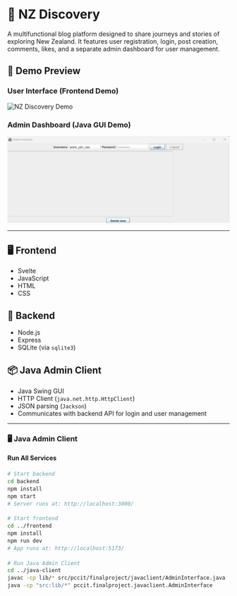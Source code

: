 # 🌿 NZ Discovery

A multifunctional blog platform designed to share journeys and stories of exploring New Zealand. It features user registration, login, post creation, comments, likes, and a separate admin dashboard for user management.

## 🎥 Demo Preview

### User Interface (Frontend Demo)

![NZ Discovery Demo](./nz-discovery.gif)

### Admin Dashboard (Java GUI Demo)

![Admin Dashboard Demo](./admin.gif)

---

## 🖥 Frontend

- Svelte
- JavaScript
- HTML
- CSS

## 🔧 Backend

- Node.js
- Express
- SQLite (via `sqlite3`)

## 📦 Java Admin Client

- Java Swing GUI
- HTTP Client (`java.net.http.HttpClient`)
- JSON parsing (`Jackson`)
- Communicates with backend API for login and user management

---

### 🖥️ Java Admin Client

#### Run All Services

```bash
# Start backend
cd backend
npm install
npm start
# Server runs at: http://localhost:3000/

# Start frontend
cd ../frontend
npm install
npm run dev
# App runs at: http://localhost:5173/

# Run Java Admin Client
cd ../java-client
javac -cp lib/* src/pccit/finalproject/javaclient/AdminInterface.java
java -cp "src:lib/*" pccit.finalproject.javaclient.AdminInterface



